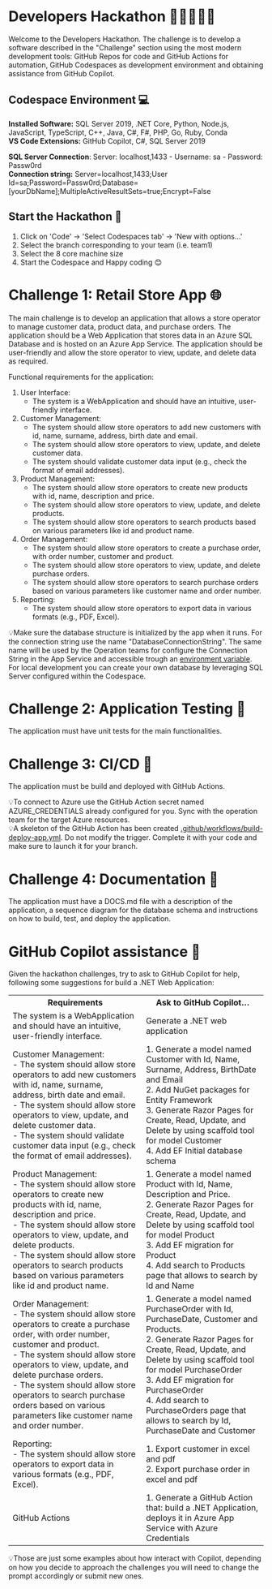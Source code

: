 # Developers Hackathon 👩‍💻👨🏾‍💻
Welcome to the Developers Hackathon. The challenge is to develop a software described in the "Challenge" section using the most modern development tools:  GitHub Repos for code and GitHub Actions for automation, GitHub Codespaces as development environment and obtaining assistance from GitHub Copilot.

## Codespace Environment 💻
**Installed Software:** SQL Server 2019, .NET Core, Python, Node.js, JavaScript, TypeScript, C++, Java, C#, F#,  PHP, Go, Ruby, Conda  
**VS Code Extensions:** GitHub Copilot, C#, SQL Server 2019

**SQL Server Connection**: Server: localhost,1433 - Username: sa - Password: Passw0rd  
**Connection string:**  Server=localhost,1433;User Id=sa;Password=Passw0rd;Database=[yourDbName];MultipleActiveResultSets=true;Encrypt=False

## Start the Hackathon 🏁
1) Click on 'Code' -> 'Select Codespaces tab' -> 'New with options...' 
2) Select the branch corresponding to your team (i.e. team1)
3) Select the 8 core machine size 
4) Start the Codespace and Happy coding 😊

# Challenge 1: Retail Store App 🌐

The main challenge is to develop an application that allows a store operator to manage customer data, product data, and purchase orders. The application should be a Web Application that stores data in an Azure SQL Database and is hosted on an Azure App Service. The application should be user-friendly and allow the store operator to view, update, and delete data as required.

Functional requirements for the application:

1. User Interface:
   - The system is a WebApplication and should have an intuitive, user-friendly interface.
2. Customer Management:
   - The system should allow store operators to add new customers with id, name, surname, address, birth date and email.
   - The system should allow store operators to view, update, and delete customer data.
   - The system should validate customer data input (e.g., check the format of email addresses).
3. Product Management:
   - The system should allow store operators to create new products with id, name, description and price.
   - The system should allow store operators to view, update, and delete products.
   - The system should allow store operators to search products based on various parameters like id and product name.
4. Order Management:
   - The system should allow store operators to create a purchase order, with order number, customer and product.
   - The system should allow store operators to view, update, and delete purchase orders.
   - The system should allow store operators to search purchase orders based on various parameters like customer name and order number.
5. Reporting:
   - The system should allow store operators to export data in various formats (e.g., PDF, Excel).

💡Make sure the database structure is initialized by the app when it runs. For the connection string use the name "DatabaseConnectionString". The same name will be used by the Operation teams for configure the Connection String in the App Service and accessible trough an [environment variable](https://learn.microsoft.com/en-us/azure/app-service/configure-common?tabs=portal#configure-connection-strings). For local development you can create your own database by leveraging SQL Server configured within the Codespace.

# Challenge 2: Application Testing 🧪
The application must have unit tests for the main functionalities.

# Challenge 3: CI/CD 🚀
The application must be build and deployed with GitHub Actions.

💡To connect to Azure use the GitHub Action secret named AZURE_CREDENTIALS already configured for you. Sync with the operation team for the target Azure resources.  
💡A skeleton of the GitHub Action has been created [.github/workflows/build-deploy-app.yml](.github/workflows/build-deploy-app.yml). Do not modify the trigger. Complete it with your code and make sure to launch it for your branch.


# Challenge 4: Documentation 📝
The application must have a DOCS.md file with a description of the application, a sequence diagram for the database schema and instructions on how to build, test, and deploy the application.

# GitHub Copilot assistance 🤖
Given the hackathon challenges, try to ask to GitHub Copilot for help, following some suggestions for build a .NET Web Application:
<table>
	<tr><th>Requirements</th><th>Ask to GitHub Copilot…</th></tr>
	<tr>
		<td>The system is a WebApplication and should have an intuitive, user-friendly interface.</td>
		<td>Generate a .NET web application</td></tr>
	<tr>
		<td>Customer Management: <br>
		- The system should allow store operators to add new customers with id, name, surname, address, birth date and email. <br>
		- The system should allow store operators to view, update, and delete customer data. <br>
		- The system should validate customer data input (e.g., check the format of email addresses). <br>
		</td>
		<td>
		1. Generate a model named Customer with Id, Name, Surname, Address, BirthDate and Email <br>
		2. Add NuGet packages for Entity Framework  <br>
		3. Generate Razor Pages for Create, Read, Update, and Delete by using scaffold tool for model Customer  <br>
		4. Add EF Initial database schema  <br>
		</td>
	</tr>
	<tr>
		<td>Product Management: <br>
		- The system should allow store operators to create new products with id, name, description and price. <br>
		- The system should allow store operators to view, update, and delete products. <br>
		- The system should allow store operators to search products based on various parameters like id and product name. <br>
		</td>
		<td>
		1. Generate a model named Product with Id, Name, Description and Price.<br>
		2. Generate Razor Pages for Create, Read, Update, and Delete by using scaffold tool for model Product <br>
		3. Add EF migration for Product <br>
		4. Add search to Products page that allows to search by Id and Name <br>
		</td>
	</tr>
	<tr>
		<td>Order Management: <br>
		- The system should allow store operators to create a purchase order, with order number, customer and product. <br>
		- The system should allow store operators to view, update, and delete purchase orders. <br>
		- The system should allow store operators to search purchase orders based on various parameters like customer name and order number. <br>
		</td>
		<td>
		1. Generate a model named PurchaseOrder with Id, PurchaseDate, Customer and Products.<br>
		2. Generate Razor Pages for Create, Read, Update, and Delete by using scaffold tool for model PurchaseOrder <br>
		3. Add EF migration for PurchaseOrder <br>
		4. Add search to PurchaseOrders page that allows to search by Id, PurchaseDate and Customer <br>
		</td>
	</tr>
	<tr>
		<td>
		Reporting: <br>
		- The system should allow store operators to export data in various formats (e.g., PDF, Excel). 
		</td>
		<td>
		1. Export customer in excel and pdf<br>
		2. Export purchase order in excel and pdf
		</td>
	</tr>
	 <tr>
		<td>
		    GitHub Actions
		</td>
		<td>
		1. Generate a GitHub Action that: build a .NET Application, deploys it in Azure App Service with Azure Credentials
		</td>
	</tr>
</table>

💡Those are just some examples about how interact with Copilot, depending on how you decide to approach the challenges you will need to change the prompt accordingly or submit new ones.
